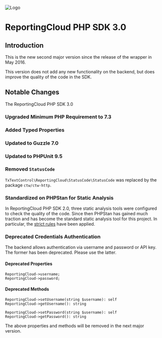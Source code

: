 ![Logo](../resource/rc_logo_512.png)

# ReportingCloud PHP SDK 3.0

## Introduction

This is the new second major version since the release of the wrapper in May 2016.

This version does not add any new functionality on the backend, but does improve the quality of the code in the SDK.

## Notable Changes

The ReportingCloud PHP SDK 3.0

### Upgraded Minimum PHP Requirement to 7.3

### Added Typed Properties

### Updated to Guzzle 7.0

### Updated to PHPUnit 9.5

### Removed `StatusCode`

`TxTextControl\ReportingCloud\StatusCode\StatusCode` was replaced by the package `ctw/ctw-http`. 

### Standardized on PHPStan for Static Analysis

In ReportingCloud PHP SDK 2.0, three static analysis tools were configured to check the quality of the code. Since then PHPStan has gained much traction and has become the standard static analysis tool for this project. In particular, the [strict rules](https://github.com/phpstan/phpstan-strict-rules) have been applied.

### Deprecated Credentials Authentication

The backend allows authentication via username and password or API key. The former has been deprecated. Please use the latter.

#### Deprecated Properties
```
ReportingCloud->username;
ReportingCloud->password;
```

#### Deprecated Methods

```
ReportingCloud->setUsername(string $username): self
ReportingCloud->getUsername(): string
```

```
ReportingCloud->setPassword(string $username): self
ReportingCloud->getPassword(): string
```

The above properties and methods will be removed in the next major version.
